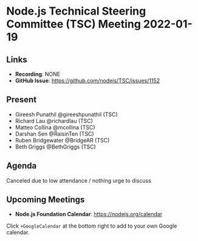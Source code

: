 # Node.js Technical Steering Committee (TSC) Meeting 2022-01-19

## Links

* **Recording**:  NONE
* **GitHub Issue**: <https://github.com/nodejs/TSC/issues/1152>

## Present

* Gireesh Punathil @gireeshpunathil (TSC)
* Richard Lau @richardlau (TSC)
* Matteo Collina @mcollina (TSC)
* Darshan Sen @RaisinTen (TSC)
* Ruben Bridgewater @BridgeAR (TSC)
* Beth Griggs @BethGriggs (TSC)

## Agenda

Canceled due to low attendance / nothing urge to discuss

## Upcoming Meetings

* **Node.js Foundation Calendar**: <https://nodejs.org/calendar>

Click `+GoogleCalendar` at the bottom right to add to your own Google calendar.
